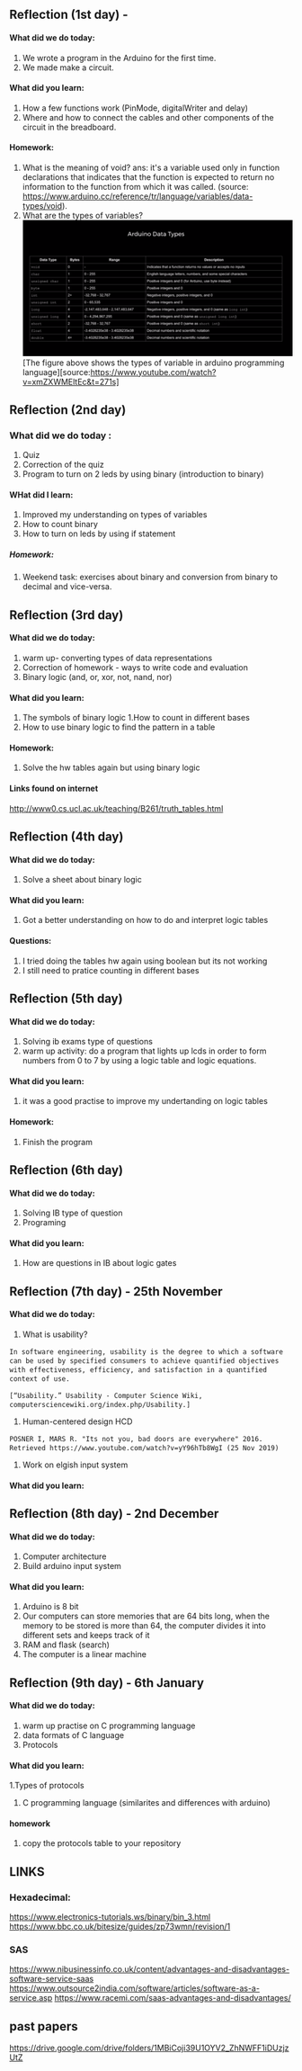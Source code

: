 Reflection (1st day) -
-----------------
#### What did we do today:
1. We wrote a program in the Arduino for the first time.
1. We made make a circuit.

#### What did you learn:
1. How a few functions work (PinMode, digitalWriter and delay)
1. Where and how to connect the cables and other components of the circuit in the breadboard.

#### Homework:
1. What is the meaning of void?
ans: it's a variable used only in function declarations that indicates that the function is expected to return no information to the 
function from which it was called. (source: https://www.arduino.cc/reference/tr/language/variables/data-types/void).
1. What are the types of variables?
![Diagram](typesofvariables.png) 
[The figure above shows the types of variable in arduino programming language][source:https://www.youtube.com/watch?v=xmZXWMEltEc&t=271s]

Reflection (2nd day)
--------------------
### What did we do today :
1. Quiz
1. Correction of the quiz
1. Program to turn on 2 leds by using binary (introduction to binary)

#### WHat did I learn:
1. Improved my understanding on types of variables
1. How to count binary
1. How to turn on leds by using if statement

##### Homework:
1. Weekend task: exercises about binary and conversion from binary to decimal and vice-versa.

Reflection (3rd day)
-----------------------------
#### What did we do today:
1. warm up- converting types of data representations
1. Correction of homework - ways to write code and evaluation
1. Binary logic (and, or, xor, not, nand, nor)

#### What did you learn:
1. The symbols of binary logic
1.How to count in different bases
1. How to use binary logic to find the pattern in a table

#### Homework:
1. Solve the hw tables again but using binary logic

#### Links found on internet
http://www0.cs.ucl.ac.uk/teaching/B261/truth_tables.html


Reflection (4th day)
-----------------------------
#### What did we do today:
1. Solve a sheet about binary logic


#### What did you learn:
1. Got a better understanding on how to do and interpret logic tables

#### Questions:
1. I tried doing the tables hw again using boolean but its not working 
1. I still need to pratice counting in different bases


Reflection (5th day)
-----------------------------
#### What did we do today:
1. Solving ib exams type of questions
1. warm up activity: do a program that lights up lcds in order to form numbers from 0 to 7 by using a logic table and logic equations.

#### What did you learn:
1. it was a good practise to improve my undertanding on logic tables

#### Homework:
1. Finish the program 


Reflection (6th day)
-----------------------------
#### What did we do today:
1. Solving IB type of question
1. Programing

#### What did you learn:
1. How are questions in IB about logic gates

Reflection (7th day) - 25th November
-----------------------------
#### What did we do today:
1. What is usability?

```
In software engineering, usability is the degree to which a software can be used by specified consumers to achieve quantified objectives with effectiveness, efficiency, and satisfaction in a quantified context of use. 
```
```
[“Usability.” Usability - Computer Science Wiki, computersciencewiki.org/index.php/Usability.]
```
1. Human-centered design HCD

```
POSNER I, MARS R. "Its not you, bad doors are everywhere" 2016. Retrieved https://www.youtube.com/watch?v=yY96hTb8WgI (25 Nov 2019) 
 ```
1. Work on elgish input system

 #### What did you learn:
 
 Reflection (8th day) -  2nd December
 -------------------
 #### What did we do today:
 1. Computer architecture 
 1. Build arduino input system

 
 #### What did you learn:
 1. Arduino is 8 bit
 1. Our computers can store memories that are 64 bits long, when the memory to be stored is more than 64, the computer divides it into different sets and keeps track of it 
 1. RAM and flask (search)
 1. The computer is a linear machine
 
 Reflection (9th day) - 6th January
 ----------------
 #### What did we do today:
 1. warm up practise on C programming language
 1. data formats of C language
 1. Protocols
 
 #### What did you learn:
 1.Types of protocols
 1. C programming language (similarites and differences with arduino)
 
 #### homework
 1. copy the protocols table to your repository
 
 
  
  
  
 
 LINKS
 ---------
 
 ### Hexadecimal:
 https://www.electronics-tutorials.ws/binary/bin_3.html
 https://www.bbc.co.uk/bitesize/guides/zp73wmn/revision/1
 
 ### SAS
 https://www.nibusinessinfo.co.uk/content/advantages-and-disadvantages-software-service-saas
 https://www.outsource2india.com/software/articles/software-as-a-service.asp
 https://www.racemi.com/saas-advantages-and-disadvantages/
 
 
 ## past papers
  https://drive.google.com/drive/folders/1MBiCoji39U1OYV2_ZhNWFF1iDUzjzUtZ
